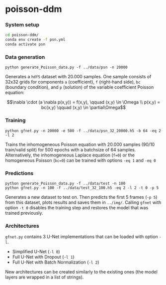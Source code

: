 # poisson-ddm

### System setup

```bash
cd poisson-ddm/
conda env create -f psn.yml
conda activate psn
```

### Data generation

```
python generate_Poisson_data.py -f ../data/psn -n 20000
```

Generates a `hdf5` dataset with 20.000 samples. One sample consists of 32x32 grids for components `a` (coefficient), `f` (right-hand side), `bc` (boundary condition), and `p` (solution) of the variable coefficient Poisson equation:
```math
\nabla \cdot (a \nabla p(x,y)) = f(x,y), \qquad (x,y) \in \Omega \\

p(x,y) = bc(x,y) \qquad (x,y) \in \partial\Omega
```

### Training

```
python gfnet.py -n 20000 -e 500 -f ../data/psn_32_20000.h5 -b 64 -eq 2 -l 2
```
Trains the inhomogeneous Poisson equation with 20.000 samples (90/10 train/valid split) for 500 epochs with a batchsize of 64 samples.
Alternatively, the inhomogeneous Laplace equation (`f=0`) or the homogeneous Poisson (`bc=0`) can be trained with options `-eq 1` and `-eq 0`

### Predictions

```
python generate_Poisson_data.py -f ../data/test -n 100
python gfnet.py -n 100 -f ../data/test_32_100.h5 -eq 2 -l 2 -t 0 -p 5
```
Generates a new dataset to test on. Then predicts the first 5 frames (`-p 5`) from this dataset, plots results and saves them in `../img/`.
Calling `gfnet` with option `-t 0`  disables the training step and restores the model that was trained previously.

###  Architectures

`gfnet.py` contains 3 U-Net implementations that can be loaded with option `-l`.
-  Simplified U-Net (`-l 0`)
-  Full U-Net with Dropout (`-l 1`)
-  Full U-Net with Batch Normalization (`-l 2`)

New architectures can be created similarly to the existing ones (the model layers are wrapped in a list of strings).



